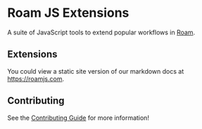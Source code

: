 # Roam JS Extensions

A suite of JavaScript tools to extend popular workflows in [Roam](https://roamresearch.com). 

## Extensions

You could view a static site version of our markdown docs at https://roamjs.com. 

## Contributing

See the [Contributing Guide](./CONTRIBUTING.md) for more information!
